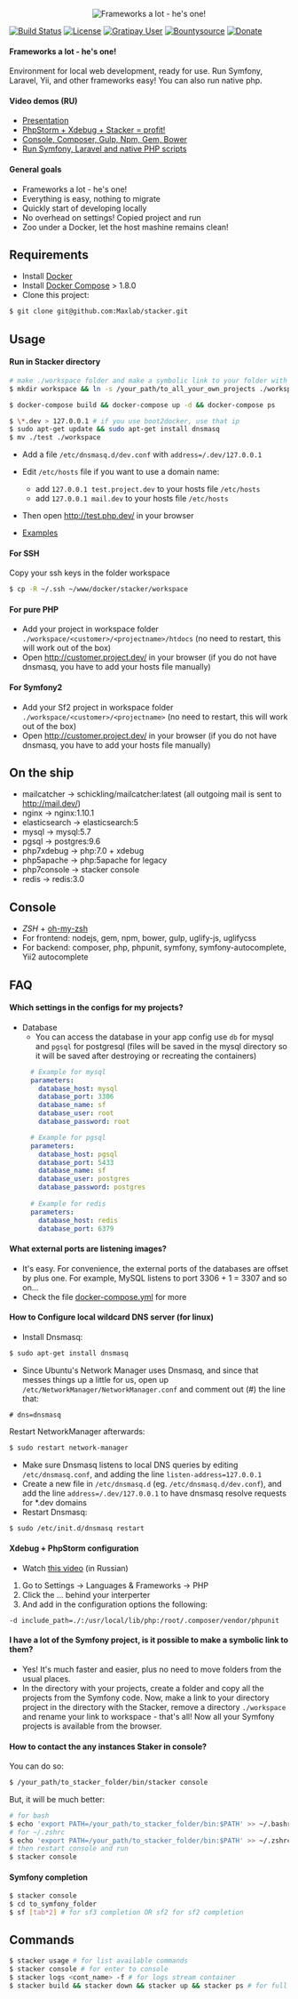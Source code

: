 
<p align="center">
<img alt="Frameworks a lot - he's one!" src="logo.png">
</p>

[![Build Status](https://travis-ci.org/Maxlab/stacker.svg?branch=master)](https://travis-ci.org/Maxlab/stacker)
[![License](https://poser.pugx.org/maxlab/stacker/license)](https://packagist.org/packages/maxlab/stacker)
[![Gratipay User](https://img.shields.io/gratipay/user/maxlab.svg)](https://gratipay.com/~maxlab)
[![Bountysource](https://img.shields.io/bountysource/team/maxlabstacker/activity.svg)](https://www.bountysource.com/teams/maxlabstacker)
[![Donate](https://img.shields.io/badge/Donate-PayPal-green.svg)](https://www.paypal.com/cgi-bin/webscr?cmd=_s-xclick&hosted_button_id=Q477VJVB9STGS)

#### Frameworks a lot - he's one!
Environment for local web development, ready for use. Run Symfony, Laravel, Yii, and other frameworks easy! You can also run native php.

#### Video demos (RU)
- [Presentation](https://youtu.be/qVqzYMczuwM)
- [PhpStorm + Xdebug + Stacker = profit!](https://youtu.be/RYnRamdZJ-Q)
- [Console, Composer, Gulp, Npm, Gem, Bower](https://youtu.be/WBFMs35ucfk)
- [Run Symfony, Laravel and native PHP scripts](https://youtu.be/TONMezpUqkc)

#### General goals
- Frameworks a lot - he's one!
- Everything is easy, nothing to migrate
- Quickly start of developing locally
- No overhead on settings! Сopied project and run
- Zoo under a Docker, let the host mashine remains clean!

## Requirements
- Install [Docker](https://docs.docker.com/)
- Install [Docker Compose](https://docs.docker.com/compose/install/) > 1.8.0
- Clone this project: 
```sh 
$ git clone git@github.com:Maxlab/stacker.git
```

## Usage

#### Run in Stacker directory 
```sh 
# make ./workspace folder and make a symbolic link to your folder with all your projects 
$ mkdir workspace && ln -s /your_path/to_all_your_own_projects ./workspace

$ docker-compose build && docker-compose up -d && docker-compose ps

$ \*.dev > 127.0.0.1 # if you use boot2docker, use that ip
$ sudo apt-get update && sudo apt-get install dnsmasq
$ mv ./test ./workspace
```
- Add a file `/etc/dnsmasq.d/dev.conf` with `address=/.dev/127.0.0.1`
- Edit `/etc/hosts` file if you want to use a domain name:
  - add `127.0.0.1 test.project.dev` to your hosts file `/etc/hosts`
  - add `127.0.0.1 mail.dev` to your hosts file `/etc/hosts`  
- Then open http://test.php.dev/ in your browser

- [Examples](https://youtu.be/42BemUfK5-4)

#### For SSH
Copy your ssh keys in the folder workspace
```sh
$ cp -R ~/.ssh ~/www/docker/stacker/workspace 
```
#### For pure PHP
- Add your project in workspace folder `./workspace/<customer>/<projectname>/htdocs` (no need to restart, this will work out of the box)
- Open http://customer.project.dev/ in your browser (if you do not have dnsmasq, you have to add your hosts file manually)

#### For Symfony2
- Add your Sf2 project in workspace folder `./workspace/<customer>/<projectname>` (no need to restart, this will work out of the box)
- Open http://customer.project.dev/ in your browser (if you do not have dnsmasq, you have to add your hosts file manually)


## On the ship
- mailcatcher   -> schickling/mailcatcher:latest (all outgoing mail is sent to http://mail.dev/)
- nginx         -> nginx:1.10.1
- elasticsearch -> elasticsearch:5
- mysql         -> mysql:5.7
- pgsql         -> postgres:9.6   
- php7xdebug    -> php:7.0 + xdebug
- php5apache    -> php:5apache for legacy
- php7console   -> stacker console
- redis         -> redis:3.0

## Console
- *ZSH* + [oh-my-zsh](http://ohmyz.sh/)
- For frontend: nodejs, gem, npm, bower, gulp, uglify-js, uglifycss 
- For backend: composer, php, phpunit, symfony, symfony-autocomplete, Yii2 autocomplete

## FAQ

#### Which settings in the configs for my projects?
- Database
    - You can access the database in your app config use `db` for mysql and `pgsql` for postgresql
        (files will be saved in the mysql directory so it will be saved after destroying or recreating the containers)
    ```yaml
      # Example for mysql
      parameters:
        database_host: mysql
        database_port: 3306
        database_name: sf
        database_user: root
        database_password: root
    
      # Example for pgsql
      parameters:
        database_host: pgsql
        database_port: 5433
        database_name: sf
        database_user: postgres
        database_password: postgres
      
      # Example for redis
      parameters:
        database_host: redis
        database_port: 6379
    ```

#### What external ports are listening images?
- It's easy. For convenience, the external ports of the databases are offset by plus one. 
    For example, MySQL listens to port 3306 + 1 = 3307 and so on...
- Check the file [docker-compose.yml](/docker-compose.yml) for more 

#### How to Configure local wildcard DNS server (for linux)
- Install Dnsmasq:
```sh
$ sudo apt-get install dnsmasq
```
- Since Ubuntu's Network Manager uses Dnsmasq, and since that messes things up a little for us, open up `/etc/NetworkManager/NetworkManager.conf` and comment out (#) the line that:
```
# dns=dnsmasq
```
Restart NetworkManager afterwards: 
```sh
$ sudo restart network-manager
```

- Make sure Dnsmasq listens to local DNS queries by editing `/etc/dnsmasq.conf`, and adding the line `listen-address=127.0.0.1`
- Create a new file in `/etc/dnsmasq.d` (eg. `/etc/dnsmasq.d/dev.conf`), and add the line `address=/.dev/127.0.0.1` to have dnsmasq resolve requests for *.dev domains
- Restart Dnsmasq:
```sh
$ sudo /etc/init.d/dnsmasq restart
```

#### Xdebug + PhpStorm configuration
- Watch [this video](https://youtu.be/RdmcGAAQGfI) (in Russian)

1. Go to Settings -> Languages & Frameworks -> PHP
2. Click the ... behind your interperter
3. And add in the configuration options the following:
```
-d include_path=./:/usr/local/lib/php:/root/.composer/vendor/phpunit
```

#### I have a lot of the Symfony project, is it possible to make a symbolic link to them? 
- Yes! It's much faster and easier, plus no need to move folders from the usual places.
- In the directory with your projects, create a folder and copy all the projects from the Symfony code. 
Now, make a link to your directory project in the directory with the Stacker, 
remove a directory `./workspace` and rename your link to workspace - that's all! 
Now all your Symfony projects is available from the browser.

#### How to contact the any instances Staker in console?
You can do so:
```sh 
$ /your_path/to_stacker_folder/bin/stacker console
```
But, it will be much better:
```sh
# for bash
$ echo 'export PATH=/your_path/to_stacker_folder/bin:$PATH' >> ~/.bashrc && source ~/.bashrc 
# for ~/.zshrc
$ echo 'export PATH=/your_path/to_stacker_folder/bin:$PATH' >> ~/.zshrc && source ~/.zshrc
# then restart console and run
$ stacker console
```

#### Symfony completion
```sh
$ stacker console
$ cd to_symfony_folder
$ sf [tab*2] # for sf3 completion OR sf2 for sf2 completion
```

## Commands
```sh
$ stacker usage # for list available commands
$ stacker console # for enter to console
$ stacker logs <cont_name> -f # for logs stream container
$ stacker build && stacker down && stacker up && stacker ps # for full rebuild
```
